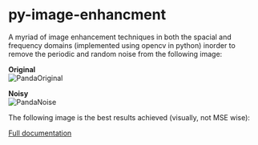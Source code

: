 # py-image-enhancment
A myriad of image enhancement techniques in both the spacial and frequency domains (implemented using opencv in python) inorder to remove
the periodic and random noise from the following image:

**Original** \
![PandaOriginal](https://raw.githubusercontent.com/jounaidr/py-image-enhancment/main/PandaOriginal.bmp)

**Noisy** \
![PandaNoise](https://raw.githubusercontent.com/jounaidr/py-image-enhancment/main/PandaNoise.bmp)

The following image is the best results achieved (visually, not MSE wise):

[Full documentation](https://github.com/jounaidr/py-image-enhancment/blob/main/docs/docs_with_matlab.pdf)